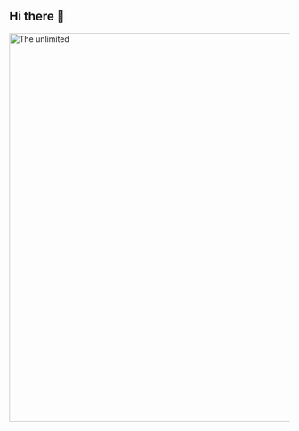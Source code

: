 ## Hi there 👋

<img src="[https://github.com/BagaB7/BagaB7/commit/5b95879bbf9cdef85bb3e25374ed4578b32e6b82](https://github.com/BagaB7/BagaB7.git)" alt="The unlimited" width="700x">

